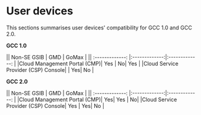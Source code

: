 # User devices

This sections summarises user devices' compatibility for GCC 1.0 and GCC 2.0.

<!--![user-devices](./images/user-devices.png)-->
**GCC 1.0**

||  Non-SE GSIB |   GMD | GoMax |
|| :-------------: |:-------------:|:-------------: |
|Cloud Management Portal (CMP)| Yes | No|  Yes |
|Cloud Service Provider (CSP) Console|  | Yes|  No |


**GCC 2.0**

||  Non-SE GSIB |   GMD | GoMax |
|| :-------------: |:-------------:|:-------------: |
|Cloud Management Portal (CMP)| Yes| Yes | No|
|Cloud Service Provider (CSP) Console| Yes | Yes|  No |
